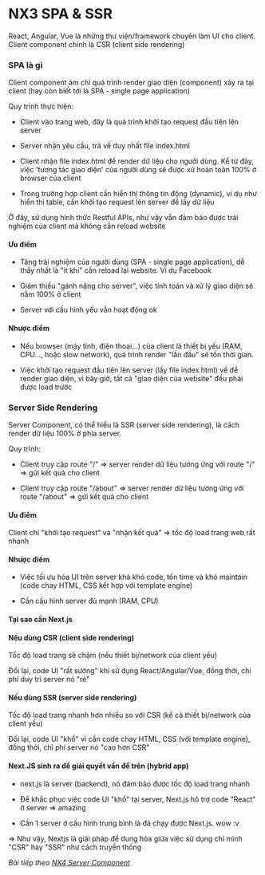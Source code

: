 # NX3 SPA & SSR

React, Angular, Vue là những thư viện/framework chuyên làm UI cho client. Client component chính là CSR (client side rendering)

### SPA là gì

Client component ám chỉ quá trình render giao diện (component) xảy ra tại client (hay còn biết tới là SPA - single page application)

Quy trình thực hiện:

- Client vào trang web, đây là quá trình khởi tạo request đầu tiên lên server

- Server nhận yêu cầu, trả về duy nhất file index.html

- Client nhận file index.html để render dữ liệu cho người dùng. Kể từ đây, việc 'tương tác giao diện' của người dùng sẽ được xử hoàn toàn 100% ở browser của client

- Trong trường hợp client cần hiển thị thông tin động (dynamic), ví dụ như hiển thị table, cần khởi tạo request lên server để lấy dữ liệu

Ở đây, sử dụng hình thức Restful APIs, như vậy vẫn đảm bảo được trải nghiệm của client mà không cần reload website

#### Ưu điểm

- Tăng trải nghiệm của người dùng (SPA - single page application), dễ thấy nhất là "ít khi" cần reload lại website. Ví dụ Facebook

- Giảm thiểu "gánh nặng cho server", việc tính toán và xử lý giao diện sẽ nằm 100% ở client

- Server với cấu hình yếu vẫn hoạt động ok 

#### Nhược điểm

- Nếu browser (máy tính, điện thoại...) của client là thiết bị yếu (RAM, CPU..., hoặc slow network), quá trình render "lần đầu" sẽ tốn thời gian.

- Việc khởi tạo request đầu tiên lên server (lầy file index.html) về để render giao diện, vì bây giờ, tất cả "giao diện của website" đều phải được load trước

### Server Side Rendering

Server Component, có thể hiểu là SSR (server side rendering), là cách render dữ liệu 100% ở phía server.

Quy trình:

- Client truy cập route "/" => server render dữ liệu tương ứng với route "/" => gửi kết quả cho client

- Client truy cập route "/about" => server render dữ liệu tương ứng với route "/about" => gửi kết quả cho client

#### Ưu điểm

Client chỉ "khởi tạo request" và "nhận kết quả" => tốc độ load trang web rất nhanh

#### Nhược điểm

- Việc tối ưu hóa UI trên server khá khó code, tốn time và khó maintain (code chay HTML, CSS kết hợp với template engine)

- Cần cấu hình server đủ mạnh (RAM, CPU)

#### Tại sao cần Next.js

#### Nếu dùng CSR (client side rendering)

Tốc độ load trang sẽ chậm (nếu thiết bị/network của client yếu)

Đổi lại, code UI "rất sướng" khi sử dụng React/Angular/Vue, đồng thời, chi phí duy trì server nó "rẻ"

#### Nếu dùng SSR (server side rendering)

Tốc độ load trang nhanh hơn nhiều so với CSR (kể cả thiết bị/network của client yếu)

Đổi lại, code UI "khổ" vì cần code chay HTML, CSS (với template engine), đồng thời, chi phí server nó "cao hơn CSR"

#### Next.JS sinh ra để giải quyết vấn đề trên (hybrid app)

- next.js là server (backend), nó đảm bảo được tốc độ load trang nhanh

- Để khắc phục việc code UI "khổ" tại server, Next.js hõ trợ code "React" ở server => amazing

- Cần 1 server ở cấu hình trung bình là đã chạy được Next.js. wow :v

=> Như vậy, Nextjs là giải pháp để dung hòa giữa việc sử dụng chỉ mình "CSR" hay "SSR" như cách truyền thống

*Bài tiếp theo [NX4 Server Component](/session/session_04_component.md)*